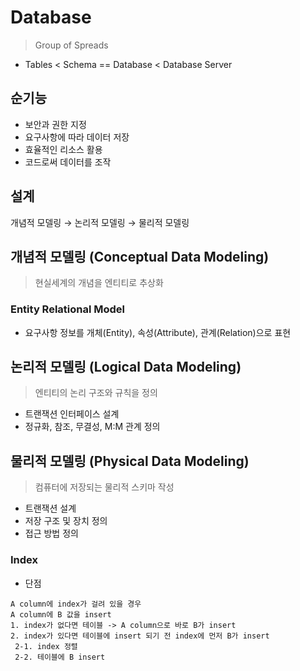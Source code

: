 # Database
> Group of Spreads
* Tables < Schema == Database < Database Server

## 순기능
* 보안과 권한 지정
* 요구사항에 따라 데이터 저장
* 효율적인 리소스 활용
* 코드로써 데이터를 조작

## 설계

개념적 모델링 &rarr; 논리적 모델링 &rarr; 물리적 모델링

## 개념적 모델링 (Conceptual Data Modeling)
> 현실세계의 개념을 엔티티로 추상화

### Entity Relational Model
- 요구사항 정보를 개체(Entity), 속성(Attribute), 관계(Relation)으로 표현


## 논리적 모델링 (Logical Data Modeling)
> 엔티티의 논리 구조와 규칙을 정의
* 트랜잭션 인터페이스 설계
* 정규화, 참조, 무결성, M:M 관계 정의

## 물리적 모델링 (Physical Data Modeling)
> 컴퓨터에 저장되는 물리적 스키마 작성
* 트랜잭션 설계
* 저장 구조 및 장치 정의
* 접근 방법 정의


### Index
* 단점
```
A column에 index가 걸려 있을 경우
A column에 B 값을 insert
1. index가 없다면 테이블 -> A column으로 바로 B가 insert
2. index가 있다면 테이블에 insert 되기 전 index에 먼저 B가 insert
 2-1. index 정렬
 2-2. 테이블에 B insert
```